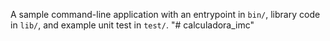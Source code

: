 A sample command-line application with an entrypoint in `bin/`, library code
in `lib/`, and example unit test in `test/`.
"# calculadora_imc" 
